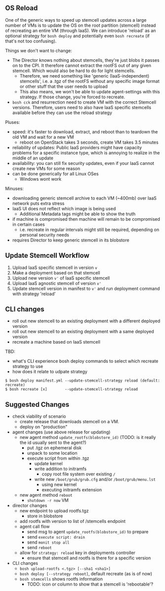 ## OS Reload

One of the generic ways to speed up stemcell updates across a large number of VMs is to update the OS on the root partition (stemcell) instead of recreating an entire VM (through IaaS). We can introduce 'reload' as an optional strategy for `bosh deploy` and potentially even `bosh recreate` (if that's not too confusing).

Things we don't want to change:
* The Director knows nothing about stemcells, they're just blobs it passes on to the CPI. It therefore cannot extract the rootFS out of any given stemcell. Which would also be hard to do for light stemcells.
  * Therefore, we need something like 'generic (IaaS-independent) stemcells', i.e. a .tgz of the rootFS without any specific image format or other stuff that the user needs to upload
  * This also means, we won't be able to update agent-settings with this strategy. If those change, you're forced to recreate.
* `bosh cck` and resurrection need to create VM with the correct Stemcell versions. Therefore, users need to also have IaaS specific stemcells available before they can use the reload strategy

Pluses:
- speed: it's faster to download, extract, and reboot than to teardown the old VM and wait for a new VM
  - reboot on OpenStack takes 3 seconds, create VM takes 3.5 minutes
- reliability of updates: Public IaaS providers might have capacity problems for a specific instance type, which is annoying to realize in the middle of an update
- availability: you can still fix security updates, even if your IaaS cannot create new VMs for some reason
- can be done generically for all Linux OSes
  - Windows wont work

Minuses:
- downloading generic stemcell archive to each VM (~400mb) over IaaS network puts extra stress
- IaaS UI does not reflect which image is being used
  - Additional Metadata tags might be able to show the truth
- if machine is compromised then machine will remain to be compromised in certain cases
  - i.e. recreate in regular intervals might still be required, depending on personal security needs
- requires Director to keep generic stemcell in its blobstore

## Update Stemcell Workflow

1. Upload IaaS specific stemcell in version `v`
1. Make a deployment based on that stemcell
1. Upload new version `v'` of IaaS specific stemcell
1. Upload IaaS agnostic stemcell of version `v'`
1. Update stemcell version in manifest to `v'` and run deployment command with strategy 'reload'

## CLI changes

- roll out new stemcell to an existing deployment with a different deployed version
- roll out new stemcell to an existing deployment with a same deployed version
- recreate a machine based on IaaS stemcell

TBD:
- what's CLI experience bosh deploy commands to select which recreate strategy to use
- how does it relate to udpate strategy

```
$ bosh deploy manifest.yml --update-stemcell-strategy reload (default: recreate)
$ bosh recreate [x]        --update-stemcell-strategy reload
```
## Suggested Changes
* check viability of scenario
  * create release that downloads stemcell on a VM.
  * deploy on "production"
* agent changes (use above release for updating)
  * new agent method `update_rootfs(blobstore_id)` (TODO: is it really the id usually sent to the agent?)
    * put .tgz on ephemeral disk
    * unpack to some location
    * execute script from within .tgz
      * update kernel
      * write addition to initramfs
        * copy root file system over existing `/`
      * write new `/boot/grub/grub.cfg` and/or `/boot/grub/menu.lst`
        * using new kernel
        * executing initramfs extension
  * new agent method `reboot`
    * `shutdown -r now` VM
* director changes
  * new endpoint to upload rootfs.tgz
    * store in blobstore
  * add rootfs with version to list of /stemcells endpoint
  * agent call flow
    * send msg to agent `update_rootfs(blobstore_id)` to prepare
    * send `execute script: drain`
    * send `monit stop all`
    * send `reboot`
  * allow for `strategy: reload` key in deployments controller
    * ensure that stemcell and rootfs is there for a specific version
* CLI changes
  * `bosh upload-rootfs <.tgz> [--sha1 <sha1>]`
  * `bosh deploy [--strategy reboot]`, default recreate (as is of now)
  * `bosh stemcells` shows rootfs information
    * TODO: icon or column to show that a stemcell is 'rebootable'?
